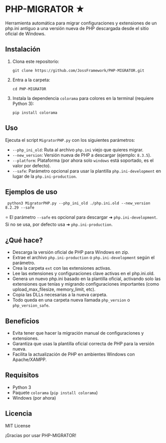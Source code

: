 # PHP-MIGRATOR ★

Herramienta automática para migrar configuraciones y extensiones de un php.ini antiguo a una versión nueva de PHP descargada desde el sitio oficial de Windows.



## Instalación

1. Clona este repositorio:

   `git clone https://github.com/JossFramework/PHP-MIGRATOR.git`

2. Entra a la carpeta:

   `cd PHP-MIGRATOR`

3. Instala la dependencia `colorama` para colores en la terminal (requiere Python 3):

   `pip install colorama`



## Uso

Ejecuta el script `MigratorPHP.py` con los siguientes parámetros:

- `--php_ini_old`: Ruta al archivo `php.ini` viejo que quieres migrar.
- `--new_version`: Versión nueva de PHP a descargar (ejemplo: `8.3.5`).
- `--platform`: Plataforma (por ahora solo `windows` está soportado, es el valor por defecto).
- `--safe`: Parámetro opcional para usar la plantilla `php.ini-development` en lugar de la `php.ini-production`.



## Ejemplos de uso

     python3 MigratorPHP.py --php_ini_old ./php.ini.old --new_version 8.2.29 --safe
 
 ⭐ El parámetro `--safe` es opcional para descargar ➜ `php.ini-development`. Si no se usa, por defecto usa ➜ `php.ini-production`.




## ¿Qué hace?

- Descarga la versión oficial de PHP para Windows en zip.
- Extrae el archivo `php.ini-production` o `php.ini-development` según el parámetro.
- Crea la carpeta `ext` con las extensiones activas.
- Lee las extensiones y configuraciones clave activas en el php.ini.old.
- Genera un nuevo php.ini basado en la plantilla oficial, activando solo las extensiones que tenías y migrando configuraciones importantes (como upload_max_filesize, memory_limit, etc).
- Copia las DLLs necesarias a la nueva carpeta.
- Todo queda en una carpeta nueva llamada `php_version` o `php_version_safe`.



## Beneficios

- Evita tener que hacer la migración manual de configuraciones y extensiones.
- Garantiza que usas la plantilla oficial correcta de PHP para la versión nueva.
- Facilita la actualización de PHP en ambientes Windows con Apache/XAMPP.



## Requisitos

- Python 3
- Paquete `colorama` (`pip install colorama`)
- Windows (por ahora)



## Licencia

MIT License


¡Gracias por usar PHP-MIGRATOR!

